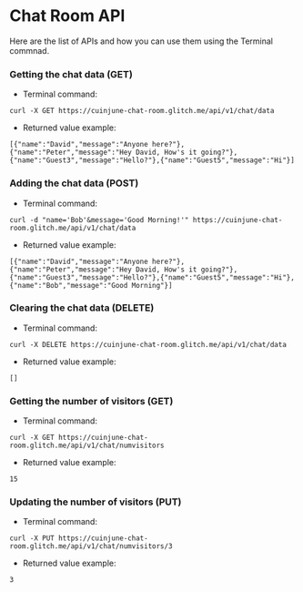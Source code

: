 # Chat Room API

Here are the list of APIs and how you can use them using the Terminal commnad.

### Getting the chat data (GET)

* Terminal command: 
```
curl -X GET https://cuinjune-chat-room.glitch.me/api/v1/chat/data
```
* Returned value example: 
```
[{"name":"David","message":"Anyone here?"},{"name":"Peter","message":"Hey David, How's it going?"},{"name":"Guest3","message":"Hello?"},{"name":"Guest5","message":"Hi"}]
```

### Adding the chat data (POST)

* Terminal command:
```
curl -d "name='Bob'&message='Good Morning!'" https://cuinjune-chat-room.glitch.me/api/v1/chat/data
```

* Returned value example: 
```
[{"name":"David","message":"Anyone here?"},{"name":"Peter","message":"Hey David, How's it going?"},{"name":"Guest3","message":"Hello?"},{"name":"Guest5","message":"Hi"}, {"name":"Bob","message":"Good Morning"}]
```

### Clearing the chat data (DELETE)

* Terminal command:
```
curl -X DELETE https://cuinjune-chat-room.glitch.me/api/v1/chat/data
```

* Returned value example: 
```
[]
```

### Getting the number of visitors (GET)

* Terminal command:
```
curl -X GET https://cuinjune-chat-room.glitch.me/api/v1/chat/numvisitors
```

* Returned value example: 
```
15
```

### Updating the number of visitors (PUT)

* Terminal command:
```
curl -X PUT https://cuinjune-chat-room.glitch.me/api/v1/chat/numvisitors/3
```

* Returned value example: 
```
3
```
